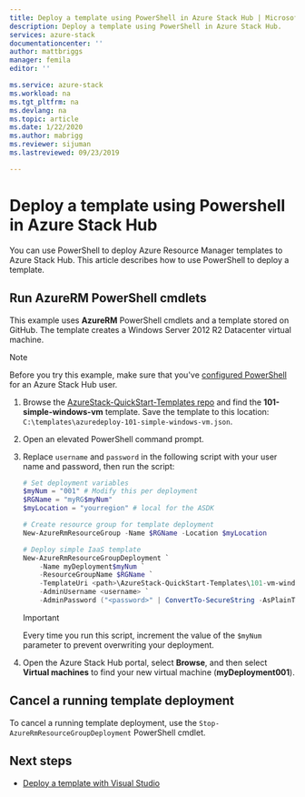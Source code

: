 ```yaml
---
title: Deploy a template using PowerShell in Azure Stack Hub | Microsoft Docs
description: Deploy a template using PowerShell in Azure Stack Hub.
services: azure-stack
documentationcenter: ''
author: mattbriggs
manager: femila
editor: ''

ms.service: azure-stack
ms.workload: na
ms.tgt_pltfrm: na
ms.devlang: na
ms.topic: article
ms.date: 1/22/2020
ms.author: mabrigg
ms.reviewer: sijuman
ms.lastreviewed: 09/23/2019

---
```


# Deploy a template using Powershell in Azure Stack Hub

You can use PowerShell to deploy Azure Resource Manager templates to Azure Stack Hub. This article describes how to use PowerShell to deploy a template.

## Run AzureRM PowerShell cmdlets

This example uses **AzureRM** PowerShell cmdlets and a template stored on GitHub. The template creates a Windows Server 2012 R2 Datacenter virtual machine.

>[!NOTE]
> Before you try this example, make sure that you've [configured PowerShell](azure-stack-powershell-configure-user.md) for an Azure Stack Hub user.

1. Browse the [AzureStack-QuickStart-Templates repo](https://aka.ms/AzureStackGitHub) and find the **101-simple-windows-vm** template. Save the template to this location: `C:\templates\azuredeploy-101-simple-windows-vm.json`.
2. Open an elevated PowerShell command prompt.
3. Replace `username` and `password` in the following script with your user name and password, then run the script:

    ```powershell
    # Set deployment variables
    $myNum = "001" # Modify this per deployment
    $RGName = "myRG$myNum"
    $myLocation = "yourregion" # local for the ASDK

    # Create resource group for template deployment
    New-AzureRmResourceGroup -Name $RGName -Location $myLocation

    # Deploy simple IaaS template
    New-AzureRmResourceGroupDeployment `
        -Name myDeployment$myNum `
        -ResourceGroupName $RGName `
        -TemplateUri <path>\AzureStack-QuickStart-Templates\101-vm-windows-create\azuredeploy.json `
        -AdminUsername <username> `
        -AdminPassword ("<password>" | ConvertTo-SecureString -AsPlainText -Force)
    ```

    >[!IMPORTANT]
    > Every time you run this script, increment the value of the `$myNum` parameter to prevent overwriting your deployment.

4. Open the Azure Stack Hub portal, select **Browse**, and then select  **Virtual machines** to find your new virtual machine (**myDeployment001**).

## Cancel a running template deployment

To cancel a running template deployment, use the `Stop-AzureRmResourceGroupDeployment` PowerShell cmdlet.

## Next steps

- [Deploy a template with Visual Studio](azure-stack-deploy-template-visual-studio.md)
